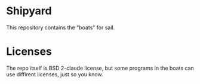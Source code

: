 # Shipyard
This repository contains the "boats" for sail.


# Licenses
The repo itself is BSD 2-claude license, but some programs in the boats can use diffirent licenses, just so you know.
